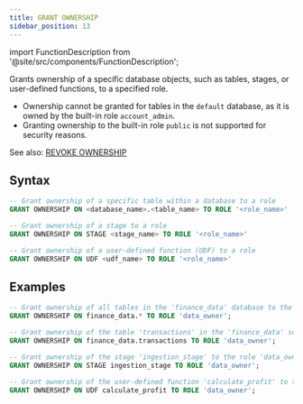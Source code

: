 ```yaml
---
title: GRANT OWNERSHIP
sidebar_position: 13
---
```

import FunctionDescription from '@site/src/components/FunctionDescription';

<FunctionDescription description="Introduced or updated: v1.2.275"/>

Grants ownership of a specific database objects, such as tables, stages, or user-defined functions, to a specified role. 

- Ownership cannot be granted for tables in the `default` database, as it is owned by the built-in role `account_admin`.
- Granting ownership to the built-in role `public` is not supported for security reasons.

See also: [REVOKE OWNERSHIP](24-revoke-ownership.md)

## Syntax

```sql
-- Grant ownership of a specific table within a database to a role
GRANT OWNERSHIP ON <database_name>.<table_name> TO ROLE '<role_name>'

-- Grant ownership of a stage to a role
GRANT OWNERSHIP ON STAGE <stage_name> TO ROLE '<role_name>'

-- Grant ownership of a user-defined function (UDF) to a role
GRANT OWNERSHIP ON UDF <udf_name> TO ROLE '<role_name>'
```

## Examples

```sql
-- Grant ownership of all tables in the 'finance_data' database to the role 'data_owner'
GRANT OWNERSHIP ON finance_data.* TO ROLE 'data_owner';

-- Grant ownership of the table 'transactions' in the 'finance_data' schema to the role 'data_owner'
GRANT OWNERSHIP ON finance_data.transactions TO ROLE 'data_owner';

-- Grant ownership of the stage 'ingestion_stage' to the role 'data_owner'
GRANT OWNERSHIP ON STAGE ingestion_stage TO ROLE 'data_owner';

-- Grant ownership of the user-defined function 'calculate_profit' to the role 'data_owner'
GRANT OWNERSHIP ON UDF calculate_profit TO ROLE 'data_owner';
```